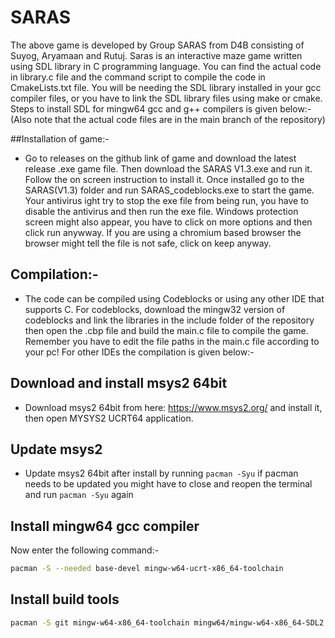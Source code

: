 # SARAS
The above game is developed by Group SARAS from D4B consisting of Suyog, Aryamaan and Rutuj. Saras is an interactive maze game written using SDL library in C programming language. You can find the actual code in library.c file and the command script to compile the code in CmakeLists.txt file. You will be needing the SDL library installed in your gcc compiler files, or you have to link the SDL library files using make or cmake. Steps to install SDL for mingw64 gcc and g++ compilers is given below:-(Also note that the actual code files are in the main branch of the repository)

##Installation of game:-
* Go to releases on the github link of game and download the latest release .exe game file. Then download the SARAS V1.3.exe and run it. Follow the on screen instruction to install it. Once installed go to the SARAS(V1.3) folder and run SARAS_codeblocks.exe to start the game. Your antivirus  ight try to stop the exe file from being run, you have to disable the antivirus and then run the exe file. Windows protection screen might also appear, you have to click on more options and then click run anywway. If you are using a chromium based browser the browser might tell the file is not safe, click on keep anyway.

## Compilation:-
* The code can be compiled using Codeblocks or using any other IDE that supports C. For codeblocks, download the mingw32 version of codeblocks and link the libraries in the include folder of the repository then open the .cbp file and build the main.c file to compile the game. Remember you have to edit the file paths in the main.c file according to your pc! For other IDEs the compilation is given below:-
## Download and install msys2 64bit
* Download msys2 64bit from here: https://www.msys2.org/ and install it, then open MYSYS2 UCRT64 application.
  
## Update msys2
* Update msys2 64bit after install by running `pacman -Syu` if pacman needs to be updated you might have to close and reopen the terminal and run `pacman -Syu` again

## Install mingw64 gcc compiler
Now enter the following command:-
```sh
pacman -S --needed base-devel mingw-w64-ucrt-x86_64-toolchain
```

## Install build tools
```sh
pacman -S git mingw-w64-x86_64-toolchain mingw64/mingw-w64-x86_64-SDL2 mingw64/mingw-w64-x86_64-SDL2_mixer mingw64/mingw-w64-x86_64-SDL2_image mingw64/mingw-w64-x86_64-SDL2_ttf mingw64/mingw-w64-x86_64-SDL2_net mingw64/mingw-w64-x86_64-cmake make
``` 
